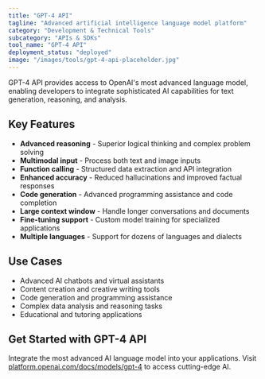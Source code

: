 ```yaml
---
title: "GPT-4 API"
tagline: "Advanced artificial intelligence language model platform"
category: "Development & Technical Tools"
subcategory: "APIs & SDKs"
tool_name: "GPT-4 API"
deployment_status: "deployed"
image: "/images/tools/gpt-4-api-placeholder.jpg"
---
```

GPT-4 API provides access to OpenAI's most advanced language model, enabling developers to integrate sophisticated AI capabilities for text generation, reasoning, and analysis.

## Key Features

- **Advanced reasoning** - Superior logical thinking and complex problem solving
- **Multimodal input** - Process both text and image inputs
- **Function calling** - Structured data extraction and API integration
- **Enhanced accuracy** - Reduced hallucinations and improved factual responses
- **Code generation** - Advanced programming assistance and code completion
- **Large context window** - Handle longer conversations and documents
- **Fine-tuning support** - Custom model training for specialized applications
- **Multiple languages** - Support for dozens of languages and dialects

## Use Cases

- Advanced AI chatbots and virtual assistants
- Content creation and creative writing tools
- Code generation and programming assistance
- Complex data analysis and reasoning tasks
- Educational and tutoring applications

## Get Started with GPT-4 API

Integrate the most advanced AI language model into your applications. Visit [platform.openai.com/docs/models/gpt-4](https://platform.openai.com/docs/models/gpt-4) to access cutting-edge AI.
